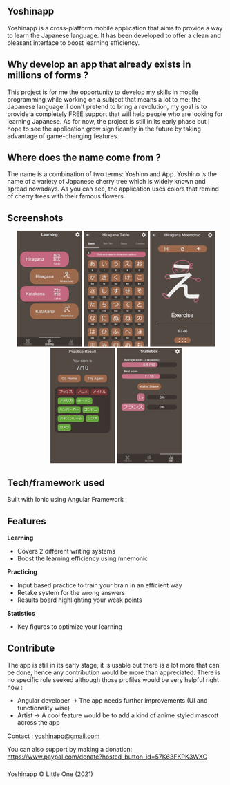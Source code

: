 ## Yoshinapp
Yoshinapp is a cross-platform mobile application that aims to provide a way to learn the Japanese language. It has been developed to offer a clean and pleasant interface to boost learning efficiency.

## Why develop an app that already exists in millions of forms ?
This project is for me the opportunity to develop my skills in mobile programming while working on a subject that means a lot to me: the Japanese language.
I don't pretend to bring a revolution, my goal is to provide a completely FREE support that will help people who are looking for learning Japanese. As for now, the project is still in its early phase but I hope to see the application grow significantly in the future by taking advantage of game-changing features.

## Where does the name come from ?
The name is a combination of two terms: Yoshino and App. Yoshino is the name of a variety of Japanese cherry tree which is widely known and spread nowadays. As you can see, the application uses colors that remind of cherry trees with their famous flowers.

## Screenshots
<p align="center">
<img src="https://github.com/LittleOneNoise/yoshinapp/blob/0bed4dfd4fa11bcd2e8bb89b20519d8bc7f49538/assets_factory/Readme_images/sneak_peek_1.PNG" width="150">
<img src="https://github.com/LittleOneNoise/yoshinapp/blob/0bed4dfd4fa11bcd2e8bb89b20519d8bc7f49538/assets_factory/Readme_images/sneak_peek_2.PNG" width="150">
<img src="https://github.com/LittleOneNoise/yoshinapp/blob/0bed4dfd4fa11bcd2e8bb89b20519d8bc7f49538/assets_factory/Readme_images/sneak_peek_3.PNG" width="150">
<img src="https://github.com/LittleOneNoise/yoshinapp/blob/0bed4dfd4fa11bcd2e8bb89b20519d8bc7f49538/assets_factory/Readme_images/sneak_peek_4.PNG" width="150">
<img src="https://github.com/LittleOneNoise/yoshinapp/blob/0bed4dfd4fa11bcd2e8bb89b20519d8bc7f49538/assets_factory/Readme_images/sneak_peek_5.PNG" width="150">
 </p>

## Tech/framework used
Built with Ionic using Angular Framework

## Features
<b>Learning</b>
* Covers 2 different writing systems
* Boost the learning efficiency using mnemonic

<b>Practicing</b>
* Input based practice to train your brain in an efficient way
* Retake system for the wrong answers
* Results board highlighting your weak points

<b>Statistics</b>
* Key figures to optimize your learning

## Contribute
The app is still in its early stage, it is usable but there is a lot more that can be done, hence any contribution would be more than appreciated.
There is no specific role seeked although those profiles would be very helpful right now :
* Angular developer -> The app needs further improvements (UI and functionality wise)
* Artist -> A cool feature would be to add a kind of anime styled mascott across the app

Contact : yoshinapp@gmail.com

You can also support by making a donation: https://www.paypal.com/donate?hosted_button_id=57K63FKPK3WXC

###

Yoshinapp © Little One (2021)
